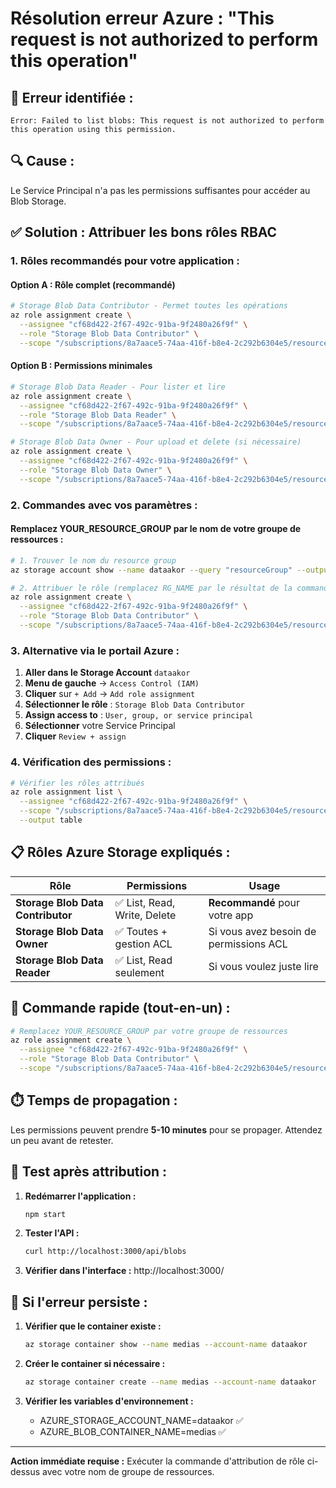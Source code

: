 # Résolution erreur Azure : "This request is not authorized to perform this operation"

## 🚨 **Erreur identifiée :**
```
Error: Failed to list blobs: This request is not authorized to perform this operation using this permission.
```

## 🔍 **Cause :**
Le Service Principal n'a pas les permissions suffisantes pour accéder au Blob Storage.

## ✅ **Solution : Attribuer les bons rôles RBAC**

### 1. **Rôles recommandés pour votre application :**

#### **Option A : Rôle complet (recommandé)**
```bash
# Storage Blob Data Contributor - Permet toutes les opérations
az role assignment create \
  --assignee "cf68d422-2f67-492c-91ba-9f2480a26f9f" \
  --role "Storage Blob Data Contributor" \
  --scope "/subscriptions/8a7aace5-74aa-416f-b8e4-2c292b6304e5/resourceGroups/YOUR_RESOURCE_GROUP/providers/Microsoft.Storage/storageAccounts/dataakor"
```

#### **Option B : Permissions minimales**
```bash
# Storage Blob Data Reader - Pour lister et lire
az role assignment create \
  --assignee "cf68d422-2f67-492c-91ba-9f2480a26f9f" \
  --role "Storage Blob Data Reader" \
  --scope "/subscriptions/8a7aace5-74aa-416f-b8e4-2c292b6304e5/resourceGroups/YOUR_RESOURCE_GROUP/providers/Microsoft.Storage/storageAccounts/dataakor"

# Storage Blob Data Owner - Pour upload et delete (si nécessaire)
az role assignment create \
  --assignee "cf68d422-2f67-492c-91ba-9f2480a26f9f" \
  --role "Storage Blob Data Owner" \
  --scope "/subscriptions/8a7aace5-74aa-416f-b8e4-2c292b6304e5/resourceGroups/YOUR_RESOURCE_GROUP/providers/Microsoft.Storage/storageAccounts/dataakor"
```

### 2. **Commandes avec vos paramètres :**

#### **Remplacez YOUR_RESOURCE_GROUP par le nom de votre groupe de ressources :**

```bash
# 1. Trouver le nom du resource group
az storage account show --name dataakor --query "resourceGroup" --output tsv

# 2. Attribuer le rôle (remplacez RG_NAME par le résultat de la commande précédente)
az role assignment create \
  --assignee "cf68d422-2f67-492c-91ba-9f2480a26f9f" \
  --role "Storage Blob Data Contributor" \
  --scope "/subscriptions/8a7aace5-74aa-416f-b8e4-2c292b6304e5/resourceGroups/RG_NAME/providers/Microsoft.Storage/storageAccounts/dataakor"
```

### 3. **Alternative via le portail Azure :**

1. **Aller dans le Storage Account** `dataakor`
2. **Menu de gauche** → `Access Control (IAM)`
3. **Cliquer** sur `+ Add` → `Add role assignment`
4. **Sélectionner le rôle** : `Storage Blob Data Contributor`
5. **Assign access to** : `User, group, or service principal`
6. **Sélectionner** votre Service Principal
7. **Cliquer** `Review + assign`

### 4. **Vérification des permissions :**

```bash
# Vérifier les rôles attribués
az role assignment list \
  --assignee "cf68d422-2f67-492c-91ba-9f2480a26f9f" \
  --scope "/subscriptions/8a7aace5-74aa-416f-b8e4-2c292b6304e5/resourceGroups/YOUR_RESOURCE_GROUP/providers/Microsoft.Storage/storageAccounts/dataakor" \
  --output table
```

## 📋 **Rôles Azure Storage expliqués :**

| Rôle | Permissions | Usage |
|------|-------------|-------|
| **Storage Blob Data Contributor** | ✅ List, Read, Write, Delete | **Recommandé** pour votre app |
| **Storage Blob Data Owner** | ✅ Toutes + gestion ACL | Si vous avez besoin de permissions ACL |
| **Storage Blob Data Reader** | ✅ List, Read seulement | Si vous voulez juste lire |

## 🔧 **Commande rapide (tout-en-un) :**

```bash
# Remplacez YOUR_RESOURCE_GROUP par votre groupe de ressources
az role assignment create \
  --assignee "cf68d422-2f67-492c-91ba-9f2480a26f9f" \
  --role "Storage Blob Data Contributor" \
  --scope "/subscriptions/8a7aace5-74aa-416f-b8e4-2c292b6304e5/resourceGroups/YOUR_RESOURCE_GROUP/providers/Microsoft.Storage/storageAccounts/dataakor"
```

## ⏱️ **Temps de propagation :**
Les permissions peuvent prendre **5-10 minutes** pour se propager. Attendez un peu avant de retester.

## 🧪 **Test après attribution :**

1. **Redémarrer l'application :**
   ```bash
   npm start
   ```

2. **Tester l'API :**
   ```bash
   curl http://localhost:3000/api/blobs
   ```

3. **Vérifier dans l'interface :**
   http://localhost:3000/

## 🚨 **Si l'erreur persiste :**

1. **Vérifier que le container existe :**
   ```bash
   az storage container show --name medias --account-name dataakor
   ```

2. **Créer le container si nécessaire :**
   ```bash
   az storage container create --name medias --account-name dataakor
   ```

3. **Vérifier les variables d'environnement :**
   - AZURE_STORAGE_ACCOUNT_NAME=dataakor ✅
   - AZURE_BLOB_CONTAINER_NAME=medias ✅

---

**Action immédiate requise :** Exécuter la commande d'attribution de rôle ci-dessus avec votre nom de groupe de ressources.